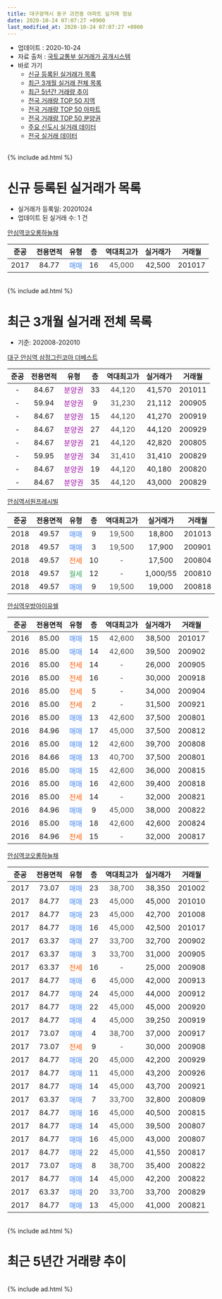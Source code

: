 ```yaml
---
title: 대구광역시 동구 괴전동 아파트 실거래 정보
date: 2020-10-24 07:07:27 +0900
last_modified_at: 2020-10-24 07:07:27 +0900
---
```


* 업데이트 : 2020-10-24
* 자료 출처 : [국토교통부 실거래가 공개시스템](http://rt.molit.go.kr)
* 바로 가기
    * [신규 등록된 실거래가 목록](#신규-등록된-실거래가-목록)
    * [최근 3개월 실거래 전체 목록](#최근-3개월-실거래-전체-목록)
    * [최근 5년간 거래량 추이](#최근-5년간-거래량-추이)
    * [전국 거래량 TOP 50 지역](https://inasie.github.io/apt-trade-info/최근-3개월-전국에서-가장-거래가-많이-발생한-지역)
    * [전국 거래량 TOP 50 아파트](https://inasie.github.io/apt-trade-info/최근-3개월-전국에서-가장-거래가-많이-발생한-아파트)
    * [전국 거래량 TOP 50 분양권](https://inasie.github.io/apt-trade-info/최근-3개월-전국에서-가장-거래가-많이-발생한-분양권)
    * [주요 신도시 실거래 데이터](https://inasie.github.io/apt-trade-info/주요-신도시)
    * [전국 실거래 데이터](https://inasie.github.io/apt-trade-info/전국)
<br>
{% include ad.html %}
<br>

# 신규 등록된 실거래가 목록
* 실거래가 등록일: 20201024
* 업데이트 된 실거래 수: 1 건


[안심역코오롱하늘채](https://search.naver.com/search.naver?query=%EB%8C%80%EA%B5%AC%EA%B4%91%EC%97%AD%EC%8B%9C+%EB%8F%99%EA%B5%AC+%EA%B4%B4%EC%A0%84%EB%8F%99+%EC%95%88%EC%8B%AC%EC%97%AD%EC%BD%94%EC%98%A4%EB%A1%B1%ED%95%98%EB%8A%98%EC%B1%84)

|준공|전용면적|유형|층|역대최고가|실거래가|거래월|
|:---:|:---:|:---:|:---:|:---:|:---:|:---:|
|2017|84.77|<span style="color:#4285f3">매매</span>|16|<span style="color:#444444">45,000</span>|42,500|201017|


<br>
{% include ad.html %}
<br>

# 최근 3개월 실거래 전체 목록
* 기준: 202008-202010


[대구 안심역 삼정그린코아 더베스트](https://search.naver.com/search.naver?query=%EB%8C%80%EA%B5%AC%EA%B4%91%EC%97%AD%EC%8B%9C+%EB%8F%99%EA%B5%AC+%EA%B4%B4%EC%A0%84%EB%8F%99+%EB%8C%80%EA%B5%AC+%EC%95%88%EC%8B%AC%EC%97%AD+%EC%82%BC%EC%A0%95%EA%B7%B8%EB%A6%B0%EC%BD%94%EC%95%84+%EB%8D%94%EB%B2%A0%EC%8A%A4%ED%8A%B8)

|준공|전용면적|유형|층|역대최고가|실거래가|거래월|
|:---:|:---:|:---:|:---:|:---:|:---:|:---:|
|-|84.67|<span style="color:#9C11A5">분양권</span>|33|<span style="color:#444444">44,120</span>|41,570|201011|
|-|59.94|<span style="color:#9C11A5">분양권</span>|9|<span style="color:#444444">31,230</span>|21,112|200905|
|-|84.67|<span style="color:#9C11A5">분양권</span>|15|<span style="color:#444444">44,120</span>|41,270|200919|
|-|84.67|<span style="color:#9C11A5">분양권</span>|27|<span style="color:#444444">44,120</span>|44,120|200929|
|-|84.67|<span style="color:#9C11A5">분양권</span>|21|<span style="color:#444444">44,120</span>|42,820|200805|
|-|59.95|<span style="color:#9C11A5">분양권</span>|34|<span style="color:#444444">31,410</span>|31,410|200829|
|-|84.67|<span style="color:#9C11A5">분양권</span>|19|<span style="color:#444444">44,120</span>|40,180|200820|
|-|84.67|<span style="color:#9C11A5">분양권</span>|35|<span style="color:#444444">44,120</span>|43,000|200829|

[안심역서원프레시빌](https://search.naver.com/search.naver?query=%EB%8C%80%EA%B5%AC%EA%B4%91%EC%97%AD%EC%8B%9C+%EB%8F%99%EA%B5%AC+%EA%B4%B4%EC%A0%84%EB%8F%99+%EC%95%88%EC%8B%AC%EC%97%AD%EC%84%9C%EC%9B%90%ED%94%84%EB%A0%88%EC%8B%9C%EB%B9%8C)

|준공|전용면적|유형|층|역대최고가|실거래가|거래월|
|:---:|:---:|:---:|:---:|:---:|:---:|:---:|
|2018|49.57|<span style="color:#4285f3">매매</span>|9|<span style="color:#444444">19,500</span>|18,800|201013|
|2018|49.57|<span style="color:#4285f3">매매</span>|3|<span style="color:#444444">19,500</span>|17,900|200901|
|2018|49.57|<span style="color:#ff5a00">전세</span>|10|<span style="color:#444444">-</span>|17,500|200804|
|2018|49.57|<span style="color:#34a853">월세</span>|12|<span style="color:#444444">-</span>|1,000/55|200810|
|2018|49.57|<span style="color:#4285f3">매매</span>|9|<span style="color:#444444">19,500</span>|19,000|200818|

[안심역우방아이유쉘](https://search.naver.com/search.naver?query=%EB%8C%80%EA%B5%AC%EA%B4%91%EC%97%AD%EC%8B%9C+%EB%8F%99%EA%B5%AC+%EA%B4%B4%EC%A0%84%EB%8F%99+%EC%95%88%EC%8B%AC%EC%97%AD%EC%9A%B0%EB%B0%A9%EC%95%84%EC%9D%B4%EC%9C%A0%EC%89%98)

|준공|전용면적|유형|층|역대최고가|실거래가|거래월|
|:---:|:---:|:---:|:---:|:---:|:---:|:---:|
|2016|85.00|<span style="color:#4285f3">매매</span>|15|<span style="color:#444444">42,600</span>|38,500|201017|
|2016|85.00|<span style="color:#4285f3">매매</span>|14|<span style="color:#444444">42,600</span>|39,500|200902|
|2016|85.00|<span style="color:#ff5a00">전세</span>|14|<span style="color:#444444">-</span>|26,000|200905|
|2016|85.00|<span style="color:#ff5a00">전세</span>|16|<span style="color:#444444">-</span>|30,000|200918|
|2016|85.00|<span style="color:#ff5a00">전세</span>|5|<span style="color:#444444">-</span>|34,000|200904|
|2016|85.00|<span style="color:#ff5a00">전세</span>|2|<span style="color:#444444">-</span>|31,500|200921|
|2016|85.00|<span style="color:#4285f3">매매</span>|13|<span style="color:#444444">42,600</span>|37,500|200801|
|2016|84.96|<span style="color:#4285f3">매매</span>|17|<span style="color:#444444">45,000</span>|37,500|200812|
|2016|85.00|<span style="color:#4285f3">매매</span>|12|<span style="color:#444444">42,600</span>|39,700|200808|
|2016|84.66|<span style="color:#4285f3">매매</span>|13|<span style="color:#444444">40,700</span>|37,500|200801|
|2016|85.00|<span style="color:#4285f3">매매</span>|15|<span style="color:#444444">42,600</span>|36,000|200815|
|2016|85.00|<span style="color:#4285f3">매매</span>|16|<span style="color:#444444">42,600</span>|39,400|200818|
|2016|85.00|<span style="color:#ff5a00">전세</span>|14|<span style="color:#444444">-</span>|32,000|200821|
|2016|84.96|<span style="color:#4285f3">매매</span>|9|<span style="color:#444444">45,000</span>|38,000|200822|
|2016|85.00|<span style="color:#4285f3">매매</span>|18|<span style="color:#444444">42,600</span>|42,600|200824|
|2016|84.96|<span style="color:#ff5a00">전세</span>|15|<span style="color:#444444">-</span>|32,000|200817|

[안심역코오롱하늘채](https://search.naver.com/search.naver?query=%EB%8C%80%EA%B5%AC%EA%B4%91%EC%97%AD%EC%8B%9C+%EB%8F%99%EA%B5%AC+%EA%B4%B4%EC%A0%84%EB%8F%99+%EC%95%88%EC%8B%AC%EC%97%AD%EC%BD%94%EC%98%A4%EB%A1%B1%ED%95%98%EB%8A%98%EC%B1%84)

|준공|전용면적|유형|층|역대최고가|실거래가|거래월|
|:---:|:---:|:---:|:---:|:---:|:---:|:---:|
|2017|73.07|<span style="color:#4285f3">매매</span>|23|<span style="color:#444444">38,700</span>|38,350|201002|
|2017|84.77|<span style="color:#4285f3">매매</span>|23|<span style="color:#444444">45,000</span>|45,000|201010|
|2017|84.77|<span style="color:#4285f3">매매</span>|23|<span style="color:#444444">45,000</span>|42,700|201008|
|2017|84.77|<span style="color:#4285f3">매매</span>|16|<span style="color:#444444">45,000</span>|42,500|201017|
|2017|63.37|<span style="color:#4285f3">매매</span>|27|<span style="color:#444444">33,700</span>|32,700|200902|
|2017|63.37|<span style="color:#4285f3">매매</span>|3|<span style="color:#444444">33,700</span>|31,000|200905|
|2017|63.37|<span style="color:#ff5a00">전세</span>|16|<span style="color:#444444">-</span>|25,000|200908|
|2017|84.77|<span style="color:#4285f3">매매</span>|6|<span style="color:#444444">45,000</span>|42,000|200913|
|2017|84.77|<span style="color:#4285f3">매매</span>|24|<span style="color:#444444">45,000</span>|44,000|200912|
|2017|84.77|<span style="color:#4285f3">매매</span>|22|<span style="color:#444444">45,000</span>|45,000|200920|
|2017|84.77|<span style="color:#4285f3">매매</span>|4|<span style="color:#444444">45,000</span>|39,250|200919|
|2017|73.07|<span style="color:#4285f3">매매</span>|4|<span style="color:#444444">38,700</span>|37,000|200917|
|2017|73.07|<span style="color:#ff5a00">전세</span>|9|<span style="color:#444444">-</span>|30,000|200908|
|2017|84.77|<span style="color:#4285f3">매매</span>|20|<span style="color:#444444">45,000</span>|42,200|200929|
|2017|84.77|<span style="color:#4285f3">매매</span>|11|<span style="color:#444444">45,000</span>|43,200|200926|
|2017|84.77|<span style="color:#4285f3">매매</span>|14|<span style="color:#444444">45,000</span>|43,700|200921|
|2017|63.37|<span style="color:#4285f3">매매</span>|7|<span style="color:#444444">33,700</span>|32,800|200809|
|2017|84.77|<span style="color:#4285f3">매매</span>|16|<span style="color:#444444">45,000</span>|40,500|200815|
|2017|84.77|<span style="color:#4285f3">매매</span>|14|<span style="color:#444444">45,000</span>|39,500|200807|
|2017|84.77|<span style="color:#4285f3">매매</span>|16|<span style="color:#444444">45,000</span>|43,000|200807|
|2017|84.77|<span style="color:#4285f3">매매</span>|22|<span style="color:#444444">45,000</span>|41,550|200817|
|2017|73.07|<span style="color:#4285f3">매매</span>|8|<span style="color:#444444">38,700</span>|35,400|200822|
|2017|84.77|<span style="color:#4285f3">매매</span>|14|<span style="color:#444444">45,000</span>|42,200|200822|
|2017|63.37|<span style="color:#4285f3">매매</span>|20|<span style="color:#444444">33,700</span>|33,700|200829|
|2017|84.77|<span style="color:#4285f3">매매</span>|13|<span style="color:#444444">45,000</span>|41,000|200821|


<br>
{% include ad.html %}
<br>

# 최근 5년간 거래량 추이


<div style="width:100%;">
    <canvas id="deal_progress" height="200"></canvas>
</div>

<script>
new Chart(document.getElementById("deal_progress"), {
    type: 'line',
    data: {
        labels: ['201510','201511','201512','201601','201602','201603','201604','201605','201606','201607','201608','201609','201610','201611','201612','201701','201702','201703','201704','201705','201706','201707','201708','201709','201710','201711','201712','201801','201802','201803','201804','201805','201806','201807','201808','201809','201810','201811','201812','201901','201902','201903','201904','201905','201906','201907','201908','201909','201910','201911','201912','202001','202002','202003','202004','202005','202006','202007','202008','202009','202010'],
        datasets: [{
            label: '매매',
            pointRadius: 1,
            data: [0, 0, 0, 0, 0, 0, 0, 0, 0, 2, 1, 0, 1, 0, 0, 0, 0, 0, 0, 0, 0, 0, 0, 0, 1, 2, 1, 21, 14, 15, 13, 10, 9, 6, 2, 2, 8, 2, 4, 2, 2, 1, 9, 5, 4, 4, 4, 9, 19, 12, 14, 8, 8, 6, 9, 21, 14, 14, 22, 15, 7],
            borderColor: "rgba(255, 201, 14, 1)",
            backgroundColor: "rgba(255, 201, 14, 0.5)",
            fill: false,
            lineTension: 0
        },{
            label: '전월세',
            pointRadius: 1,
            data: [0, 0, 0, 0, 0, 0, 0, 2, 9, 12, 2, 1, 1, 0, 1, 0, 1, 2, 1, 0, 1, 1, 2, 6, 9, 14, 28, 32, 26, 20, 23, 20, 26, 18, 12, 7, 2, 5, 2, 1, 4, 4, 4, 5, 2, 6, 4, 5, 14, 13, 23, 13, 11, 11, 13, 8, 13, 10, 4, 6, 0],
            borderColor: "rgba(0, 141, 185, 1)",
            backgroundColor: "rgba(0, 141, 185, 0.5)",
            fill: false,
            lineTension: 0
        }
        ]
    },
    options: {
        responsive: true,
        title: {
            display: false
        },
        tooltips: {
            mode: 'index',
            intersect: false
        },
        hover: {
            mode: 'nearest',
            intersect: true
        },
        scales: {
            xAxes: [{
                display: true,
                scaleLabel: {
                    display: true,
                    labelString: '년/월'
                }
            }],
            yAxes: [{
                display: true,
                ticks: {
                    suggestedMin: 0,
                },
                scaleLabel: {
                    display: true,
                    labelString: '실거래 수'
                }
            }]
        }
    }
});

</script>


<br>
{% include ad.html %}
<br>


